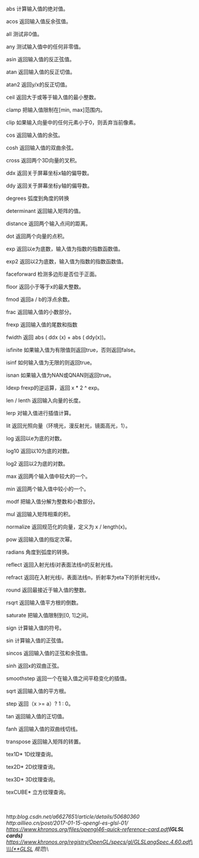 abs 计算输入值的绝对值。

acos 返回输入值反余弦值。

all 测试非0值。

any 测试输入值中的任何非零值。

asin 返回输入值的反正弦值。

atan 返回输入值的反正切值。

atan2 返回y/x的反正切值。

ceil 返回大于或等于输入值的最小整数。

clamp 把输入值限制在\[min, max\]范围内。

clip 如果输入向量中的任何元素小于0，则丢弃当前像素。

cos 返回输入值的余弦。

cosh 返回输入值的双曲余弦。

cross 返回两个3D向量的叉积。

ddx 返回关于屏幕坐标x轴的偏导数。

ddy 返回关于屏幕坐标y轴的偏导数。

degrees 弧度到角度的转换

determinant 返回输入矩阵的值。

distance 返回两个输入点间的距离。

dot 返回两个向量的点积。

exp 返回以e为底数，输入值为指数的指数函数值。

exp2 返回以2为底数，输入值为指数的指数函数值。

faceforward 检测多边形是否位于正面。

floor 返回小于等于x的最大整数。

fmod 返回a / b的浮点余数。

frac 返回输入值的小数部分。

frexp 返回输入值的尾数和指数

fwidth 返回 abs ( ddx (x) + abs ( ddy(x))。

isfinite 如果输入值为有限值则返回true，否则返回false。

isinf 如何输入值为无限的则返回true。

isnan 如果输入值为NAN或QNAN则返回true。

ldexp frexp的逆运算，返回 x \* 2 \^ exp。

len / lenth 返回输入向量的长度。

lerp 对输入值进行插值计算。

lit 返回光照向量（环境光，漫反射光，镜面高光，1）。

log 返回以e为底的对数。

log10 返回以10为底的对数。

log2 返回以2为底的对数。

max 返回两个输入值中较大的一个。

min 返回两个输入值中较小的一个。

modf 把输入值分解为整数和小数部分。

mul 返回输入矩阵相乘的积。

normalize 返回规范化的向量，定义为 x / length(x)。

pow 返回输入值的指定次幂。

radians 角度到弧度的转换。

reflect 返回入射光线i对表面法线n的反射光线。

refract 返回在入射光线i，表面法线n，折射率为eta下的折射光线v。

round 返回最接近于输入值的整数。

rsqrt 返回输入值平方根的倒数。

saturate 把输入值限制到\[0, 1\]之间。

sign 计算输入值的符号。

sin 计算输入值的正弦值。

sincos 返回输入值的正弦和余弦值。

sinh 返回x的双曲正弦。

smoothstep 返回一个在输入值之间平稳变化的插值。

sqrt 返回输入值的平方根。

step 返回（x \>= a）? 1 : 0。

tan 返回输入值的正切值。

fanh 返回输入值的双曲线切线。

transpose 返回输入矩阵的转置。

tex1D\* 1D纹理查询。

tex2D\* 2D纹理查询。

tex3D\* 3D纹理查询。

texCUBE\* 立方纹理查询。

\
\
http:*blog.csdn.net/a6627651/article/details/50680360\
http:*aillieo.cn/post/2017-01-15-opengl-es-glsl-01/\
<https://www.khronos.org/files/opengl46-quick-reference-card.pdf>**(GLSL
cards)**\
https://www.khronos.org/registry/OpenGL/specs/gl/GLSLangSpec.4.60.pdf\\\\(**GLSL
规范**)\

